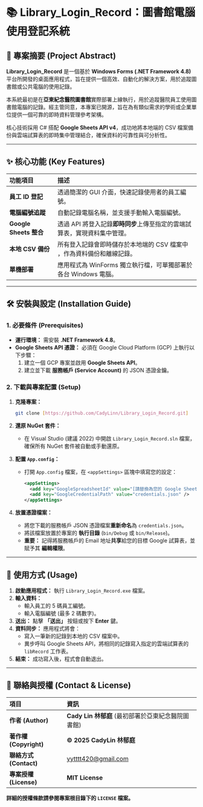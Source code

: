 # 📚 Library_Login_Record：圖書館電腦使用登記系統

## 📄 專案摘要 (Project Abstract)

**Library_Login_Record** 是一個基於 **Windows Forms (.NET Framework 4.8)** 平台所開發的桌面應用程式，旨在提供一個高效、自動化的解決方案，用於追蹤圖書館或公共電腦的使用記錄。

本系統最初是在**亞東紀念醫院圖書館**實際部署上線執行，用於追蹤醫院員工使用圖書館電腦的記錄。經主管同意，本專案已開源，旨在為有類似需求的學術或企業單位提供一個可靠的即時資料管理參考架構。

核心技術採用 C# 搭配 **Google Sheets API v4**，成功地將本地端的 CSV 檔案備份與雲端試算表的即時集中管理結合，確保資料的可靠性與可分析性。

---

## ✨ 核心功能 (Key Features)

| 功能項目 | 描述 |
| :--- | :--- |
| **員工 ID 登記** | 透過簡潔的 GUI 介面，快速記錄使用者的員工編號。 |
| **電腦編號追蹤** | 自動記錄電腦名稱，並支援手動輸入電腦編號。 |
| **Google Sheets 整合** | 透過 API 將登入記錄**即時同步**上傳至指定的雲端試算表，實現資料集中管理。 |
| **本地 CSV 備份** | 所有登入記錄會即時儲存於本地端的 CSV 檔案中 ，作為資料備份和離線記錄。 |
| **單機部署** | 應用程式為 WinForms 獨立執行檔，可單獨部署於各台 Windows 電腦。 |

---

## 🛠 安裝與設定 (Installation Guide)

### 1. 必要條件 (Prerequisites)

* **運行環境：** 需安裝 **.NET Framework 4.8**。
* **Google Sheets API 憑證：** 必須在 Google Cloud Platform (GCP) 上執行以下步驟：
    1. 建立一個 GCP 專案並啟用 **Google Sheets API**。
    2. 建立並下載 **服務帳戶 (Service Account)** 的 JSON 憑證金鑰。

### 2. 下載與專案配置 (Setup)

1.  **克隆專案：**
    ```bash
    git clone [https://github.com/CadyLinn/Library_Login_Record.git]
    ```
2.  **還原 NuGet 套件：**
    * 在 Visual Studio (建議 2022) 中開啟 `Library_Login_Record.sln` 檔案，確保所有 NuGet 套件被自動或手動還原。
    
3.  **配置 `App.config`：**
    * 打開 `App.config` 檔案，在 `<appSettings>` 區塊中填寫您的設定：
        ```xml
        <appSettings>
          <add key="GoogleSpreadsheetId" value="[請替換為您的 Google Sheet ID]" /> 
          <add key="GoogleCredentialPath" value="credentials.json" /> 
        </appSettings>
        ```
    
4.  **放置憑證檔案：**
    * 將您下載的服務帳戶 JSON 憑證檔案**重新命名**為 `credentials.json`。
    * 將該檔案放置於專案的 **執行目錄** (`bin/Debug` 或 `bin/Release`)。
    * **重要：** 記得將服務帳戶的 Email 地址**共享**給您的目標 Google 試算表，並賦予其 **編輯權限**。

---

## 🚀 使用方式 (Usage)

1.  **啟動應用程式：** 執行 `Library_Login_Record.exe` 檔案。
2.  **輸入資料：**
    * 輸入員工的 5 碼員工編號。
    * 輸入電腦編號 (最多 2 碼數字)。
3.  **送出：** 點擊 **「送出」** 按鈕或按下 **Enter** 鍵。
4.  **資料同步：** 應用程式將會：
    * 寫入一筆新的記錄到本地的 CSV 檔案中。
    * 異步呼叫 Google Sheets API，將相同的記錄寫入指定的雲端試算表的 `libRecord` 工作表。
5.  **結束：** 成功寫入後，程式會自動退出。

---

## 🔗 聯絡與授權 (Contact & License)

| 項目 | 資訊 |
| :--- | :--- |
| **作者 (Author)** | **Cady Lin 林郁庭** (最初部署於亞東紀念醫院圖書館) |
| **著作權 (Copyright)** | **© 2025 CadyLin 林郁庭** |
| **聯絡方式 (Contact)** | yytttt420@gmail.com |
| **專案授權 (License)** | **MIT License** |

**詳細的授權條款請參閱專案根目錄下的 `LICENSE` 檔案。**
